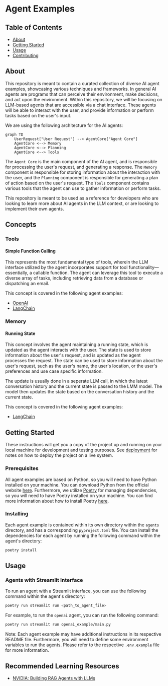 # Agent Examples

## Table of Contents

- [About](#about)
- [Getting Started](#getting_started)
- [Usage](#usage)
- [Contributing](../CONTRIBUTING.md)

## About <a name = "about"></a>

This repository is meant to contain a curated collection of diverse AI agent examples, showcasing various techniques and frameworks. In general AI agents are programs that can perceive their environment, make decisions, and act upon the environment. Within this repository, we will be focusing on LLM-based agents that are accessible via a chat interface. These agents will be able to interact with the user, and provide information or perform tasks based on the user's input.

We are using the following architecture for the AI agents:

```mermaid
graph TD
    UserRequest["User Request"] --> AgentCore["Agent Core"]
    AgentCore <--> Memory
    AgentCore <--> Planning
    AgentCore <--> Tools

```

The `Agent Core` is the main component of the AI agent, and is responsible for processing the user's request, and generating a response. The `Memory` component is responsible for storing information about the interaction with the user, and the `Planning` component is responsible for generating a plan of action based on the user's request. The `Tools` component contains various tools that the agent can use to gather information or perform tasks.

This repository is meant to be used as a reference for developers who are looking to learn more about AI agents in the LLM context, or are looking to implement their own agents.

## Concepts

### Tools

#### Simple Function Calling

This represents the most fundamental type of tools, wherein the LLM interface utilized by the agent incorporates support for tool functionality—essentially, a callable function. The agent can leverage this tool to execute a diverse array of tasks, including retrieving data from a database or dispatching an email.

This concept is covered in the following agent examples:

- [OpenAI](agents/openai_example)
- [LangChain](agents/langchain_example)

### Memory

#### Running State

This concept involves the agent maintaining a running state, which is updated as the agent interacts with the user. The state is used to store information about the user's request, and is updated as the agent processes the request. The state can be used to store information about the user's request, such as the user's name, the user's location, or the user's preferences and use case specific information.

The update is usually done in a seperate LLM call, in which the latest conversation history and the current state is passed to the LMM model. The model then updates the state based on the conversation history and the current state.

This concept is covered in the following agent examples:

- [LangChain](agents/langchain_example)

## Getting Started <a name = "getting_started"></a>

These instructions will get you a copy of the project up and running on your local machine for development and testing purposes. See [deployment](#deployment) for notes on how to deploy the project on a live system.

### Prerequisites

All agent examples are based on Python, so you will need to have Python installed on your machine. You can download Python from the official website [here](https://www.python.org/downloads/). Furthermore, we utilize [Poetry](https://python-poetry.org/) for managing dependencies, so you will need to have Poetry installed on your machine. You can find more information about how to install Poetry [here](https://python-poetry.org/docs/#installation).

### Installing

Each agent example is contained within its own directory within the `agents` directory, and has a corresponding `pyproject.toml` file. You can install the dependencies for each agent by running the following command within the agent's directory:

```bash
poetry install
```

## Usage <a name = "usage"></a>

### Agents with Streamlit Interface

To run an agent with a Streamlit interface, you can use the following command within the agent's directory:

```bash
poetry run streamlit run <path_to_agent_file>
```

For example, to run the `openai` agent, you can run the following command:

```bash
poetry run streamlit run openai_example/main.py
```

Note: Each agent example may have additional instructions in its respective README file. Furthermore, you will need to
define some environment variables to run the agents. Please refer to the respective `.env.example` file for more information.

## Recommended Learning Resources

- [NVIDIA: Building RAG Agents with LLMs](https://learn.nvidia.com/courses/course-detail?course_id=course-v1:DLI+S-FX-15+V1)
